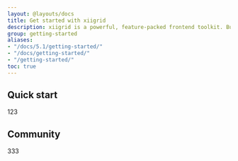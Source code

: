 ```yaml
---
layout: @layouts/docs
title: Get started with xiigrid
description: xiigrid is a powerful, feature-packed frontend toolkit. Build anything—from prototype to production—in minutes.
group: getting-started
aliases:
- "/docs/5.1/getting-started/"
- "/docs/getting-started/"
- "/getting-started/"
toc: true
---
```


## Quick start

123

## Community

333
